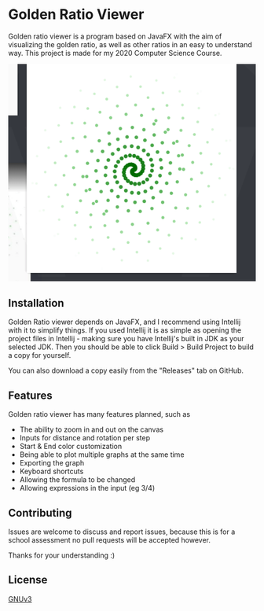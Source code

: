 # Golden Ratio Viewer

Golden ratio viewer is a program based on JavaFX with the aim of visualizing the golden ratio, as well as other ratios in an easy to understand way.
This project is made for my 2020 Computer Science Course.


![Recording of app](https://raw.githubusercontent.com/DarkZek/golden-ratio-project/master/research/preview.gif)

## Installation

Golden Ratio viewer depends on JavaFX, and I recommend using Intellij with it to simplify things. If you used Intellij it is as simple as opening the project files in Intellij - making sure you have Intellij's built in JDK as your selected JDK.
Then you should be able to click Build > Build Project to build a copy for yourself.

You can also download a copy easily from the "Releases" tab on GitHub. 

## Features

Golden ratio viewer has many features planned, such as 

- The ability to zoom in and out on the canvas
- Inputs for distance and rotation per step
- Start & End color customization
- Being able to plot multiple graphs at the same time
- Exporting the graph
- Keyboard shortcuts
- Allowing the formula to be changed
- Allowing expressions in the input (eg 3/4) 

## Contributing
Issues are welcome to discuss and report issues, because this is for a school assessment no pull requests will be accepted however.

Thanks for your understanding :)

## License
[GNUv3](https://www.gnu.org/licenses/gpl-3.0.en.html)